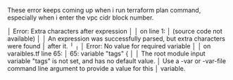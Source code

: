These error keeps coming up when i run terraform plan command, especially when i enter the vpc cidr block number.

│ Error: Extra characters after expression
│
│   on <value for var.tags> line 1:
│   (source code not available)
│
│ An expression was successfully parsed, but extra characters were found
│ after it.
╵
╷
│ Error: No value for required variable
│
│   on varaibles.tf line 65:
│   65: variable "tags" {
│
│ The root module input variable "tags" is not set, and has no default value.
│ Use a -var or -var-file command line argument to provide a value for this
│ variable.
